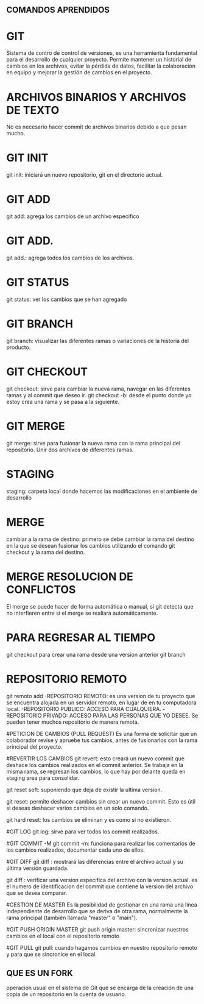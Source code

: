 ## COMANDOS APRENDIDOS

# GIT
Sistema de contro de control de versiones, es una herramienta fundamental para el desarrollo de cualquier proyecto.
Permite mantener un historial de cambios en los archivos, evitar la pérdida de datos, facilitar la colaboración en equipo y mejorar la gestión de cambios en el proyecto.

# ARCHIVOS BINARIOS Y ARCHIVOS DE TEXTO
No es necesario hacer commit de archivos binarios debido a que pesan mucho.

# GIT INIT
git init: iniciará un nuevo repositorio, git en el directorio actual.

# GIT ADD
git add: agrega los cambios de un archivo especifico

# GIT ADD.
git add.: agrega todos los cambios de los archivos.

# GIT STATUS
git status: ver los cambios que se han agregado

# GIT BRANCH
git branch: visualizar las diferentes ramas o variaciones de la historia del producto.

# GIT CHECKOUT
git checkout: sirve para cambiar la nueva rama, navegar en las diferentes ramas y al commit que deseo ir.
git checkout -b: desde el punto donde yo estoy crea una rama y se pasa a la siguiente.

# GIT MERGE
git merge: sirve para fusionar la nueva rama con la rama principal del repositorio. Unir dos archivos de diferentes ramas.

# STAGING
staging: carpeta local donde hacemos las modificaciones en el ambiente de desarrollo 

# MERGE
cambiar a la rama de destino: primero se debe cambiar la rama del destino en la que se desean fusionar los cambios utilizando el comando git checkout y la rama del destino.

# MERGE RESOLUCION DE CONFLICTOS
El merge se puede hacer de forma automática o manual, si git detecta que no interfieren entre si el merge se realiará automáticamente.

# PARA REGRESAR AL TIEMPO
git checkout <ID del commit> para crear una rama desde una version anterior git branch <nombre de la nueva rama><ID del commit>

# REPOSITORIO REMOTO
git remoto add <nombre del repositorio> <URL del repositorio>
	-REPOSITORIO REMOTO: es una version de tu proyecto que se encuentra alojada en un servidor remoto, en lugar de en tu computadora local.
	-REPOSITORIO PUBLICO: ACCESO PARA CUALQUIERA.
	-REPOSITORIO PRIVADO: ACCESO PARA LAS PERSONAS QUE YO DESEE.
Se pueden tener muchos repositorio de manera remota.

#PETICION DE CAMBIOS (PULL REQUEST)
Es una forma de solicitar que un colaborador revise y apruebe tus cambios, antes de fusionarlos con la rama principal del proyecto. 

#REVERTIR LOS CAMBIOS 
git revert: <ID del commit> esto creará un nuevo commit que deshace los cambios realizados en el commit anterior.
Se trabaja en la misma rama, se regresan los cambios, lo que hay por delante queda en staging area para consolidar.

git reset soft: suponiendo que deja de existir la ultima version.

git reset: permite deshacer cambios sin crear un nuevo commit. Esto es útil si deseas deshacer varios cambios en un solo comando.

git hard reset: los cambios se eliminan y es como si no existieron.

#GIT LOG
git log: sirve para ver todos los commit realizados.

#GIT COMMIT -M
git commit -m: funciona para realizar los comentarios de los cambios realizados, documentar cada uno de ellos.

#GIT DIFF
git diff <archivo>: mostrará las diferencias entre el archivo actual y su última versión guardada.

git diff <hash>: verificar una version especifica del archivo con la version actual.
<hash> es el numero de identificacion del commit que contiene la version del archivo que se desea comparar.

#GESTION DE MASTER
Es la posibilidad de gestionar en una rama una linea independiente de desarrollo que se deriva de otra rama, normalmente la rama principal (también llamada "master" o "main").

#GIT PUSH ORIGIN MASTER
git push origin master: sincronizar nuestros cambios en el local con el repositorio remoto

#GIT PULL
git pull: cuando hagamos cambios en nuestro repositorio remoto y para que se sincronice en el local.

## QUE ES UN FORK
operación usual en el sistema de Git que se encarga de la creación de una copia de un repositorio en la cuenta de usuario.
